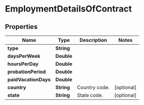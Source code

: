 

# EmploymentDetailsOfContract


## Properties

| Name | Type | Description | Notes |
|------------ | ------------- | ------------- | -------------|
|**type** | **String** |  |  |
|**daysPerWeek** | **Double** |  |  |
|**hoursPerDay** | **Double** |  |  |
|**probationPeriod** | **Double** |  |  |
|**paidVacationDays** | **Double** |  |  |
|**country** | **String** | Country code. |  [optional] |
|**state** | **String** | State code. |  [optional] |



